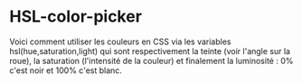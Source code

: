 # HSL-color-picker

Voici comment utiliser les couleurs en CSS  via les variables hsl(hue,saturation,light)
qui sont respectivement la teinte (voir l'angle sur la roue), la saturation (l'intensité de la couleur) 
et finalement la luminosité : 0% c'est noir et 100% c'est blanc.
